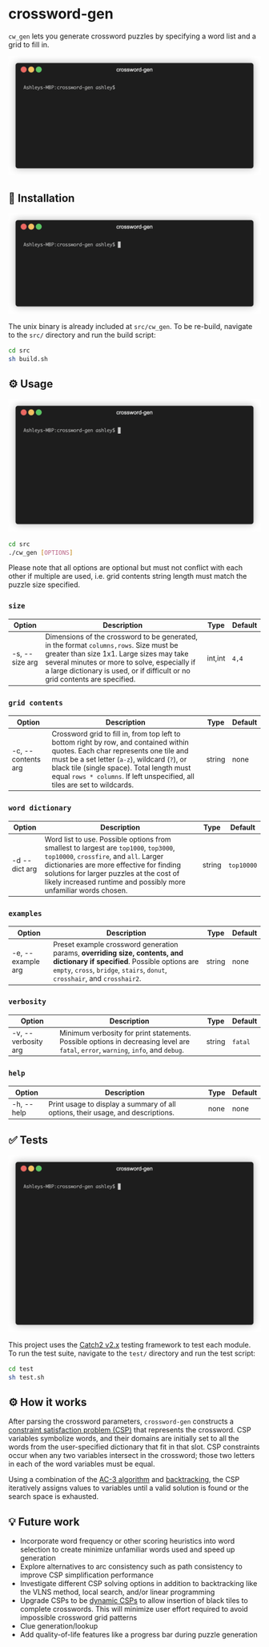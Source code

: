 # crossword-gen

`cw_gen` lets you generate crossword puzzles by specifying a word list and a grid to fill in.

![Animated terminal gif to illustrate generation of example crosswords](assets/example.gif)

## 🚀 Installation

![Animated terminal gif to illustrate building of project](assets/build.gif)

The unix binary is already included at `src/cw_gen`. To be re-build, navigate to the `src/` directory and run the build script:

```bash 
cd src
sh build.sh
```

## ⚙️ Usage

![Animated terminal gif to illustrate generation of crosswords with user parameters](assets/demo.gif)

```bash
cd src
./cw_gen [OPTIONS]
```
Please note that all options are optional but must not conflict with each other if multiple are used, i.e. grid contents string length must match the puzzle size specified.

### `size`

| Option         | Description                                                                                                  | Type    | Default |
|----------------|--------------------------------------------------------------------------------------------------------------|---------|---------|
| -s, --size arg | Dimensions of the crossword to be generated, in the format `columns,rows`.  Size must be greater than size 1x1. Large sizes may take several minutes or more to solve, especially if a large dictionary is used, or if difficult or no grid contents are specified. | int,int | `4,4`     |

### `grid contents`

| Option             | Description                                                                                                                                                                                                                                                                                                  | Type   | Default |
|--------------------|--------------------------------------------------------------------------------------------------------------------------------------------------------------------------------------------------------------------------------------------------------------------------------------------------------------|--------|---------|
| -c, --contents arg | Crossword grid to fill in, from top left to bottom right by row, and contained within quotes.  Each char represents one tile and must be a set letter (`a-z`), wildcard (`?`), or black tile (single space).  Total length must equal `rows * columns`. If left unspecified, all tiles are set to wildcards. | string | none    |

### `word dictionary`

| Option        | Description                                                                                                                                                                                                                                                                                   | Type   | Default    |
|---------------|-----------------------------------------------------------------------------------------------------------------------------------------------------------------------------------------------------------------------------------------------------------------------------------------------|--------|------------|
| -d --dict arg | Word list to use. Possible options from smallest to largest are `top1000`, `top3000`, `top10000`, `crossfire`, and `all`.  Larger dictionaries are more effective for finding solutions for larger puzzles at the cost of likely increased runtime and possibly more unfamiliar words chosen. | string | `top10000` |

### `examples`

| Option            | Description                                                                                                                                                                                            | Type   | Default |
|-------------------|--------------------------------------------------------------------------------------------------------------------------------------------------------------------------------------------------------|--------|---------|
| -e, --example arg | Preset example crossword generation params, **overriding size, contents, and dictionary if specified**. Possible options are `empty`, `cross`, `bridge`, `stairs`, `donut`, `crosshair`, and `crosshair2`. | string | none    |

### `verbosity`

| Option              | Description                                                                                                                        | Type   | Default |
|---------------------|------------------------------------------------------------------------------------------------------------------------------------|--------|---------|
| -v, --verbosity arg | Minimum verbosity for print statements. Possible options in decreasing level are `fatal`, `error`, `warning`, `info`, and `debug`. | string | `fatal` |

### `help`

| Option     | Description                                                        | Type | Default |
|------------|--------------------------------------------------------------------|------|---------|
| -h, --help | Print usage to display a summary of all options, their usage, and descriptions. | none | none    |

## ✅ Tests

![Animated terminal gif to illustrate testing the project](assets/test.gif)

This project uses the [Catch2 v2.x](https://github.com/catchorg/Catch2/tree/v2.x) testing framework to test each module. To run the test suite, navigate to the `test/` directory and run the test script:

```bash
cd test
sh test.sh
```

## ⚙️ How it works

After parsing the crossword parameters, `crossword-gen` constructs a [constraint satisfaction problem (CSP)](https://en.wikipedia.org/wiki/Constraint_satisfaction_problem) that represents the crossword. CSP variables symbolize words, and their domains are initially set to all the words from the user-specified dictionary that fit in that slot. CSP constraints occur when any two variables intersect in the crossword; those two letters in each of the word variables must be equal. 

Using a combination of the [AC-3 algorithm](https://en.wikipedia.org/wiki/AC-3_algorithm) and [backtracking](https://en.wikipedia.org/wiki/Backtracking), the CSP iteratively assigns values to variables until a valid solution is found or the search space is exhausted.

## 💡 Future work

- Incorporate word frequency or other scoring heuristics into word selection to create minimize unfamiliar words used and speed up generation
- Explore alternatives to arc consistency such as path consistency to improve CSP simplification performance
- Investigate different CSP solving options in addition to backtracking like the VLNS method, local search, and/or linear programming
- Upgrade CSPs to be [dynamic CSPs](https://en.wikipedia.org/wiki/Constraint_satisfaction_problem#Dynamic_CSPs) to allow insertion of black tiles to complete crosswords. This will minimize user effort required to avoid impossible crossword grid patterns 
- Clue generation/lookup
- Add quality-of-life features like a progress bar during puzzle generation
